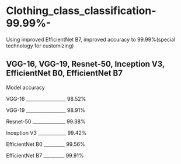# Clothing_class_classification-99.99%-
Using improved EfficientNet B7, improved accuracy to 99.99%(special technology for customizing)


##  VGG-16, VGG-19, Resnet-50, Inception V3, EfficientNet B0, EfficientNet B7 

Model                      accuracy

VGG-16            _________________         98.52%

VGG-19            _________________         98.91%

Resnet-50         ______________         99.38%

Inception V3      ____________        99.42%
 
EfficientNet B0   _________        99.56%

EfficientNet B7   _________        99.91%
